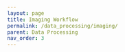 ```yaml
---
layout: page
title: Imaging Workflow
permalink: /data_processing/imaging/
parent: Data Processing
nav_order: 3
---
```



